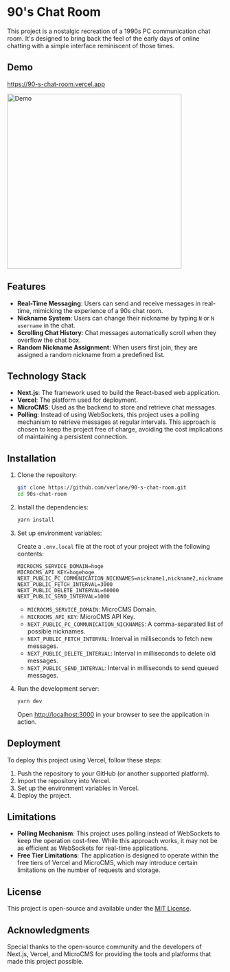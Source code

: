 
# 90's Chat Room

This project is a nostalgic recreation of a 1990s PC communication chat room. It's designed to bring back the feel of the early days of online chatting with a simple interface reminiscent of those times.

## Demo

https://90-s-chat-room.vercel.app

<img src="https://github.com/user-attachments/assets/766c1a94-5b95-4189-a0f2-d1b2581cb8c8" alt="Demo" width="406"/>

## Features

- **Real-Time Messaging**: Users can send and receive messages in real-time, mimicking the experience of a 90s chat room.
- **Nickname System**: Users can change their nickname by typing `N` or `N username` in the chat.
- **Scrolling Chat History**: Chat messages automatically scroll when they overflow the chat box.
- **Random Nickname Assignment**: When users first join, they are assigned a random nickname from a predefined list.

## Technology Stack

- **Next.js**: The framework used to build the React-based web application.
- **Vercel**: The platform used for deployment.
- **MicroCMS**: Used as the backend to store and retrieve chat messages.
- **Polling**: Instead of using WebSockets, this project uses a polling mechanism to retrieve messages at regular intervals. This approach is chosen to keep the project free of charge, avoiding the cost implications of maintaining a persistent connection.

## Installation

1. Clone the repository:

   ```bash
   git clone https://github.com/verlane/90-s-chat-room.git
   cd 90s-chat-room
   ```

2. Install the dependencies:

   ```bash
   yarn install
   ```

3. Set up environment variables:

   Create a `.env.local` file at the root of your project with the following contents:

   ```plaintext
   MICROCMS_SERVICE_DOMAIN=hoge
   MICROCMS_API_KEY=hogehoge
   NEXT_PUBLIC_PC_COMMUNICATION_NICKNAMES=nickname1,nickname2,nickname3
   NEXT_PUBLIC_FETCH_INTERVAL=3000
   NEXT_PUBLIC_DELETE_INTERVAL=60000
   NEXT_PUBLIC_SEND_INTERVAL=1000
   ```

    - `MICROCMS_SERVICE_DOMAIN`: MicroCMS Domain.
    - `MICROCMS_API_KEY`: MicroCMS API Key.
    - `NEXT_PUBLIC_PC_COMMUNICATION_NICKNAMES`: A comma-separated list of possible nicknames.
    - `NEXT_PUBLIC_FETCH_INTERVAL`: Interval in milliseconds to fetch new messages.
    - `NEXT_PUBLIC_DELETE_INTERVAL`: Interval in milliseconds to delete old messages.
    - `NEXT_PUBLIC_SEND_INTERVAL`: Interval in milliseconds to send queued messages.

4. Run the development server:

   ```bash
   yarn dev
   ```

   Open [http://localhost:3000](http://localhost:3000) in your browser to see the application in action.

## Deployment

To deploy this project using Vercel, follow these steps:

1. Push the repository to your GitHub (or another supported platform).
2. Import the repository into Vercel.
3. Set up the environment variables in Vercel.
4. Deploy the project.

## Limitations

- **Polling Mechanism**: This project uses polling instead of WebSockets to keep the operation cost-free. While this approach works, it may not be as efficient as WebSockets for real-time applications.
- **Free Tier Limitations**: The application is designed to operate within the free tiers of Vercel and MicroCMS, which may introduce certain limitations on the number of requests and storage.

## License

This project is open-source and available under the [MIT License](LICENSE).

## Acknowledgments

Special thanks to the open-source community and the developers of Next.js, Vercel, and MicroCMS for providing the tools and platforms that made this project possible.

